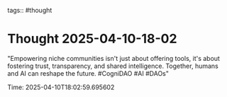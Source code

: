 tags:: #thought

# Thought 2025-04-10-18-02

"Empowering niche communities isn't just about offering tools, it's about fostering trust, transparency, and shared intelligence. Together, humans and AI can reshape the future. #CogniDAO #AI #DAOs"

Time: 2025-04-10T18:02:59.695602
